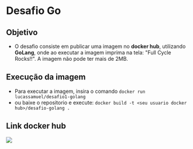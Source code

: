 # Desafio Go

## Objetivo
- O desafio consiste em publicar uma imagem no **docker hub**, utilizando **GoLang**, onde ao executar a imagem imprima na tela: "Full Cycle Rocks!!". A imagem não pode ter mais de 2MB.

## Execução da imagem
- Para executar a imagem, insira o comando `docker run lucassamuel/desafio1-golang`
- ou baixe o repositorio e execute: `docker build -t <seu usuario docker hub>/desafio-golang .`

## Link docker hub
<a target="_blank" href="https://hub.docker.com/repository/docker/lucassamuel/desafio1-golang/"><img src="https://img.shields.io/badge/docker-%230db7ed.svg?style=for-the-badge&logo=docker&logoColor=white"/></a>